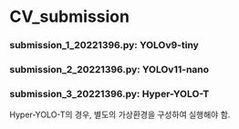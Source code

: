 # CV_submission


### submission_1_20221396.py: YOLOv9-tiny

### submission_2_20221396.py: YOLOv11-nano

### submission_3_20221396.py: Hyper-YOLO-T


Hyper-YOLO-T의 경우, 별도의 가상환경을 구성하여 실행해야 함.
